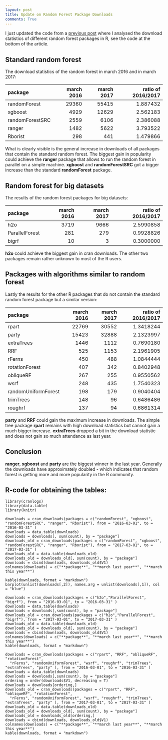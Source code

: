 ```yaml
---
layout: post
title: Update on Random Forest Package Downloads
comments: True
---
```


I just updated the code from a [previous post](http://philipppro.github.io/More_complete_list/) where I 
analysed the download statistics of different random forest packages in R, see the code at the bottom of 
the article.

## Standard random forest

The download statistics of the random forest in march 2016 and in march 2017: 

|**package**     |   **march 2016**|   **march 2017**|   **ratio of 2016/2017**|
|:---------------|----------------:|----------------:|------------------------:|
|randomForest    |            29360|            55415|                 1.887432|
|xgboost         |             4929|            12629|                 2.562183|
|randomForestSRC |             2559|             6106|                 2.386088|
|ranger          |             1482|             5622|                 3.793522|
|Rborist         |              298|              441|                 1.479866|

What is clearly visible is the general increase in downloads of all packages that contain the standard random 
forest. The biggest gain in popularity could achieve the **ranger** package that allows to run the random forest in 
parallel on a simple machine. **xgboost** and **randomForestSRC** got a bigger increase than the standard 
**randomForest** package.

<!--excerpt-->

## Random forest for big datasets

The results of the random forest packages for big datasets:

|**package**    |   **march 2016**|   **march 2017**|   **ratio of 2016/2017**|
|:--------------|----------------:|----------------:|------------------------:|
|h2o            |             3719|             9666|                2.5990858|
|ParallelForest |              281|              279|                0.9928826|
|bigrf          |               10|                3|                0.3000000|

**h2o** could achieve the biggest gain in cran downloads. The other two packages remain rather unknown 
to most of the R users.

## Packages with algorithms similar to random forest

Lastly the results for the other R packages that do not contain the standard random forest package but 
a similar version:

|**package**         |   **march 2016**|   **march 2017**|   **ratio of 2016/2017**|
|:-------------------|----------------:|----------------:|------------------------:|
|rpart               |            22769|            30552|                1.3418244|
|party               |            15423|            32888|                2.1323997|
|extraTrees          |             1446|             1112|                0.7690180|
|RRF                 |              525|             1153|                2.1961905|
|rFerns              |              450|              488|                1.0844444|
|rotationForest      |              407|              342|                0.8402948|
|obliqueRF           |              267|              255|                0.9550562|
|wsrf                |              248|              435|                1.7540323|
|randomUniformForest |              198|              179|                0.9040404|
|trimTrees           |              148|               96|                0.6486486|
|roughrf             |              137|               94|                0.6861314|

**party** and **RRF** could gain the maximum increase in downloads. The simple tree package **rpart** 
remains with high download statistics but cannot gain a much bigger increase. **extraTrees** dropped a bit 
in the download statistic and does not gain so much attendance as last year. 

## Conclusion

**ranger**, **xgboost** and **party** are the biggest winner in the last year. 
Generally the downloads have approximately doubled - which indicates that random forest is getting 
more and more popularity in the R community. 

## R-code for obtaining the tables:
```
library(cranlogs)
library(data.table)
library(knitr)

downloads = cran_downloads(packages = c("randomForest", "xgboost", "randomForestSRC", "ranger", "Rborist"), from = "2016-03-01", to = "2016-03-31" )
downloads = data.table(downloads)
downloads = downloads[, sum(count), by = "package"]
downloads_old = cran_downloads(packages = c("randomForest", "xgboost", "randomForestSRC", "ranger", "Rborist"), from = "2017-03-01", to = "2017-03-31" )
downloads_old = data.table(downloads_old)
downloads_old = downloads_old[, sum(count), by = "package"]
downloads = cbind(downloads, downloads_old$V1)
colnames(downloads) = c("**package**", "**march last year**", "**march this year**")

kable(downloads, format = "markdown")
barplot(unlist(downloads[,2]), names.arg = unlist(downloads[,1]), col = "blue")

downloads = cran_downloads(packages = c("h2o","ParallelForest", "bigrf"), from = "2016-03-01", to = "2016-03-31" )
downloads = data.table(downloads)
downloads = downloads[,sum(count), by = "package"]
downloads_old = cran_downloads(packages = c("h2o","ParallelForest", "bigrf"), from = "2017-03-01", to = "2017-03-31" )
downloads_old = data.table(downloads_old)
downloads_old = downloads_old[, sum(count), by = "package"]
downloads = cbind(downloads, downloads_old$V1)
colnames(downloads) = c("**package**", "**march last year**", "**march this year**")
kable(downloads, format = "markdown")

downloads = cran_downloads(packages = c("rpart", "RRF", "obliqueRF", "rotationForest", 
  "rFerns", "randomUniformForest", "wsrf", "roughrf", "trimTrees", "extraTrees", "party" ), from = "2016-03-01", to = "2016-03-31" )
downloads = data.table(downloads)
downloads = downloads[,sum(count), by = "package"]
ordering = order(downloads$V1, decreasing = T)
downloads = downloads[ordering,]
downloads_old = cran_downloads(packages = c("rpart", "RRF", "obliqueRF", "rotationForest", 
  "rFerns", "randomUniformForest", "wsrf", "roughrf", "trimTrees", "extraTrees", "party" ), from = "2017-03-01", to = "2017-03-31" )
downloads_old = data.table(downloads_old)
downloads_old = downloads_old[, sum(count), by = "package"]
downloads_old = downloads_old[ordering,]
downloads = cbind(downloads, downloads_old$V1)
colnames(downloads) = c("**package**", "**march last year**", "**march this year**")
kable(downloads, format = "markdown")
```
